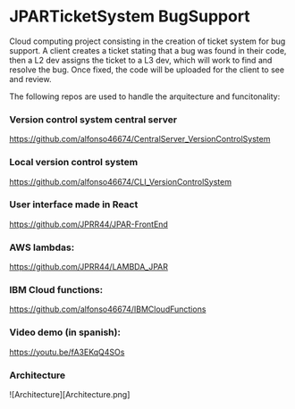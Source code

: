 # JPARTicketSystem BugSupport
Cloud computing project consisting in the creation of ticket system for bug support. A client creates a ticket stating that a bug was found in their code, then a L2 dev assigns the ticket to a L3 dev, which will work to find and resolve the bug. Once fixed, the code will be uploaded for the client to see and review.


The following repos are used to handle the arquitecture and funcitonality:

### Version control system central server
https://github.com/alfonso46674/CentralServer_VersionControlSystem

### Local version control system
https://github.com/alfonso46674/CLI_VersionControlSystem

### User interface made in React
https://github.com/JPRR44/JPAR-FrontEnd

### AWS lambdas:
https://github.com/JPRR44/LAMBDA_JPAR

### IBM Cloud functions:
https://github.com/alfonso46674/IBMCloudFunctions


### Video demo (in spanish):
https://youtu.be/fA3EKqQ4SOs

### Architecture
![Architecture][Architecture.png]
